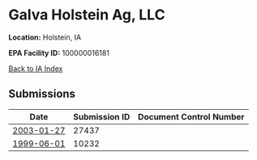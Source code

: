 # Galva Holstein Ag, LLC

**Location:** Holstein, IA

**EPA Facility ID:** 100000016181

[Back to IA Index](../../index.md)

## Submissions

| Date | Submission ID | Document Control Number |
|------|--------------|-------------------------|
| [2003-01-27](submissions/27437.md) | 27437 |  |
| [1999-06-01](submissions/10232.md) | 10232 |  |
